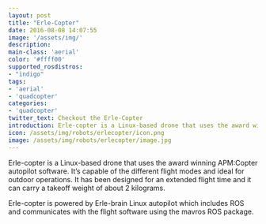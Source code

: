```yaml
---
layout: post
title: "Erle-Copter"
date: 2016-08-08 14:07:55
image: '/assets/img/'
description:
main-class: 'aerial'
color: '#ffff00'
supported_rosdistros:
- "indigo"
tags:
- 'aerial'
- 'quadcopter'
categories:
- 'quadcopter'
twitter_text: Checkout the Erle-Copter
introduction: Erle-copter is a Linux-based drone that uses the award winning APM:Copter autopilot software. It’s capable of the different flight modes and ideal for outdoor operations. It has been designed for an extended flight time and it can carry a takeoff weight of about 2 kilograms.
icon: /assets/img/robots/erlecopter/icon.png
image: /assets/img/robots/erlecopter/image.jpg
---
```


Erle-copter is a Linux-based drone that uses the award winning APM:Copter autopilot software.
It’s capable of the different flight modes and ideal for outdoor operations.
It has been designed for an extended flight time and it can carry a takeoff weight of about 2 kilograms.

Erle-copter is powered by Erle-brain Linux autopilot which includes ROS and communicates with the flight software using the mavros ROS package.
